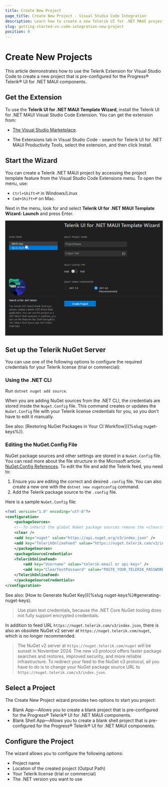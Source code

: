 ```yaml
---
title: Create New Project
page_title: Create New Project - Visual Studio Code Integration
description: Learn how to create a new Telerik UI for .NET MAUI project with our Visual Studio Code Templates.
slug: getting-started-vs-code-integration-new-project
position: 0
---
```



# Create New Projects

This article demonstrates how to use the Telerik Extension for Visual Studio Code to create a new project that is pre-configured for the Progress&reg; Telerik&reg; UI for .NET MAUI components.

## Get the Extension

To use the **Telerik UI for .NET MAUI Template Wizard**, install the Telerik UI for .NET MAUI Visual Studio Code Extension. You can get the extension from:

 - [The Visual Studio Marketplace](https://marketplace.visualstudio.com/items?itemName=TelerikInc.telerik-maui-productivity-tools).

 - The Extensions tab in Visual Studio Code - search for Telerik UI for .NET MAUI Productivity Tools, select the extension, and then click Install.

## Start the Wizard

You can create a Telerik .NET MAUI project by accessing the project template feature from the Visual Studio Code Extensions menu. To open the menu, use:

 - `Ctrl+Shift+P` in Windows/Linux 
 - `Cmd+Shift+P` on Mac. 

Next in the menu, look for and select **Telerik UI for .NET MAUI Template Wizard: Launch** and press Enter. 

![Telerik UI for .NET MAUI VS Code snippets](./images/MauiTemplateWizard.gif)

## Set up the Telerik NuGet Server

You can use one of the following options to configure the required credentials for your Telerik license (trial or commercial):

### Using the .NET CLI

Run `dotnet nuget add source`.

When you are adding NuGet sources from the .NET CLI, the credentials are stored inside the `Nuget.Config` file. This command creates or updates the `NuGet.Config` file with your Telerik license credentials for you, so you don't have to edit it manually.

See also: [Restoring NuGet Packages in Your CI Workflow]({%slug nuget-keys%}).

### Editing the NuGet.Config File

NuGet package sources and other settings are stored in a `NuGet.Config` file. You can read more about the file structure in the Microsoft article: [NuGet.Config References](https://learn.microsoft.com/en-us/nuget/reference/nuget-config-file). To edit the file and add the Telerik feed, you need to: 

1. Ensure you are editing the correct and desired `.config` file. You can also create a new one with the `dotnet new nugetconfig` command. 
1. Add the Telerik package source to the `.config` file. 

Here is a sample `NuGet.Config` file:

```xml
<?xml version="1.0" encoding="utf-8"?>
<configuration>
    <packageSources>
    <!--To inherit the global NuGet package sources remove the <clear/> line below -->
    <clear />
    <add key="nuget" value="https://api.nuget.org/v3/index.json" />
    <add key="TelerikOnlineFeed" value="https://nuget.telerik.com/v3/index.json" />
    </packageSources>
    <packageSourceCredentials>
    <TelerikOnlineFeed>
        <add key="Username" value="telerik-email or api-key>" />
        <add key="ClearTextPassword" value="PASTE_YOUR_TELERIK_PASSWORD_OR_TELERIK_NUGET_KEY_HERE" />
    </TelerikOnlineFeed>
    </packageSourceCredentials>
</configuration>
```

See also: [How to Generate NuGet Key]({%slug nuget-keys%}#generating-nuget-keys).

> Use plain text credentials, because the .NET Core NuGet tooling does not fully support encrypted credentials. 

In addition to feed URL `https://nuget.telerik.com/v3/index.json`, there is also an obsolete NuGet v2 server at `https://nuget.telerik.com/nuget`, which is no longer recommended.

> The NuGet v2 server at `https://nuget.telerik.com/nuget` will be sunset in November 2024.
> The new v3 protocol offers faster package searches and restores, improved security, and more reliable infrastructure.
> To redirect your feed to the NuGet v3 protocol, all you have to do is to change your NuGet package source URL to `https://nuget.telerik.com/v3/index.json`.

## Select a Project

The Create New Project wizard provides two options to start you project:

 -  Blank App&mdash;Allows you to create a blank project that is pre-configured for the Progress® Telerik® UI for .NET MAUI components.
 -  Blank Shell App&mdash;Allows you to create a blank shell project that is pre-configured for the Progress® Telerik® UI for .NET MAUI components.

## Configure the Project

The wizard allows you to configure the following options:

  - Project name
  - Location of the created project (Output Path)
  - Your Telerik license (trial or commercial)
  - The .NET version you want to use